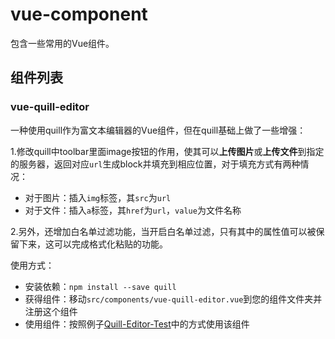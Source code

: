 # vue-component

包含一些常用的Vue组件。

## 组件列表

### vue-quill-editor

一种使用quill作为富文本编辑器的Vue组件，但在quill基础上做了一些增强：

1.修改quill中toolbar里面image按钮的作用，使其可以**上传图片**或**上传文件**到指定的服务器，返回对应`url`生成block并填充到相应位置，对于填充方式有两种情况：

- 对于图片：插入`img`标签，其`src`为`url`
- 对于文件：插入`a`标签，其`href`为`url`，`value`为文件名称

2.另外，还增加白名单过滤功能，当开启白名单过滤，只有其中的属性值可以被保留下来，这可以完成格式化粘贴的功能。

使用方式：

- 安装依赖：`npm install --save quill`
- 获得组件：移动`src/components/vue-quill-editor.vue`到您的组件文件夹并注册这个组件
- 使用组件：按照例子[Quill-Editor-Test](./src/views/quill-editor-test.vue)中的方式使用该组件
